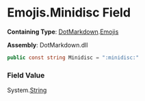 # Emojis\.Minidisc Field

**Containing Type**: [DotMarkdown](../../README.md)\.[Emojis](../README.md)

**Assembly**: DotMarkdown\.dll

```csharp
public const string Minidisc = ":minidisc:"
```

### Field Value

System\.[String](https://docs.microsoft.com/en-us/dotnet/api/system.string)